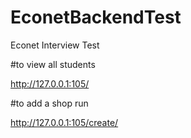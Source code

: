 # EconetBackendTest
Econet Interview Test

#to view all students

http://127.0.0.1:105/

#to add a shop run

http://127.0.0.1:105/create/


